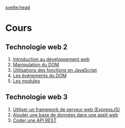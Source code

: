 <svelte:head>

<title>Cours - Johan Girod</title>
</svelte:head>

# Cours

## Technologie web 2

1. [Introduction au développement web](./tw2/1-intro-et-bases/)
2. [Manipulation du DOM](./tw2/2-manipulation-du-DOM/)
3. [Utilisations des fonctions en JavaScript](./tw2/3-fonctions/)
4. [Les événements du DOM](./tw2/4-evenements/)
5. [Les modules](./tw2/5-modules/)

## Technologie web 3

1. [Utiliser un framework de serveur web (ExpressJS)](./tw3/1-expressJS)
2. [Ajouter une base de données dans une appli web](./tw3/2-web-and-SQL/)
3. [Coder une API REST](./tw3/3-api-rest/)
